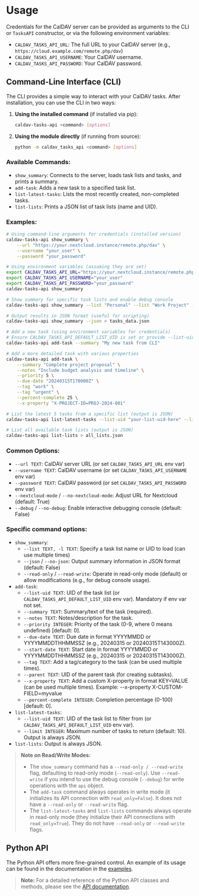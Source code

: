 # Usage

Credentials for the CalDAV server can be provided as arguments to the CLI or `TasksAPI` constructor, or via the following environment variables:

- `CALDAV_TASKS_API_URL`: The full URL to your CalDAV server (e.g., `https://cloud.example.com/remote.php/dav`)
- `CALDAV_TASKS_API_USERNAME`: Your CalDAV username.
- `CALDAV_TASKS_API_PASSWORD`: Your CalDAV password.

## Command-Line Interface (CLI)

The CLI provides a simple way to interact with your CalDAV tasks. After installation, you can use the CLI in two ways:

1. **Using the installed command** (if installed via pip):
   ```bash
   caldav-tasks-api <command> [options]
   ```

2. **Using the module directly** (if running from source):
   ```bash
   python -m caldav_tasks_api <command> [options]
   ```

### Available Commands:

- `show_summary`: Connects to the server, loads task lists and tasks, and prints a summary.
- `add-task`: Adds a new task to a specified task list.
- `list-latest-tasks`: Lists the most recently created, non-completed tasks.
- `list-lists`: Prints a JSON list of task lists (name and UID).

### Examples:

```bash
# Using command-line arguments for credentials (installed version)
caldav-tasks-api show_summary \
    --url "https://your.nextcloud.instance/remote.php/dav" \
    --username "your_user" \
    --password "your_password"

# Using environment variables (assuming they are set)
export CALDAV_TASKS_API_URL="https://your.nextcloud.instance/remote.php/dav"
export CALDAV_TASKS_API_USERNAME="your_user"
export CALDAV_TASKS_API_PASSWORD="your_password"
caldav-tasks-api show_summary

# Show summary for specific task lists and enable debug console
caldav-tasks-api show_summary --list "Personal" --list "Work Project" --debug

# Output results in JSON format (useful for scripting)
caldav-tasks-api show_summary --json > tasks_data.json

# Add a new task (using environment variables for credentials)
# Ensure CALDAV_TASKS_API_DEFAULT_LIST_UID is set or provide --list-uid
caldav-tasks-api add-task --summary "My new task from CLI"

# Add a more detailed task with various properties
caldav-tasks-api add-task \
    --summary "Complete project proposal" \
    --notes "Include budget analysis and timeline" \
    --priority 5 \
    --due-date "20240315T170000Z" \
    --tag "work" \
    --tag "urgent" \
    --percent-complete 25 \
    --x-property "X-PROJECT-ID=PROJ-2024-001"

# List the latest 5 tasks from a specific list (output is JSON)
caldav-tasks-api list-latest-tasks --list-uid "your-list-uid-here" --limit 5 > latest_tasks.json

# List all available task lists (output is JSON)
caldav-tasks-api list-lists > all_lists.json
```

### Common Options:

- `--url TEXT`: CalDAV server URL (or set `CALDAV_TASKS_API_URL` env var)
- `--username TEXT`: CalDAV username (or set `CALDAV_TASKS_API_USERNAME` env var)
- `--password TEXT`: CalDAV password (or set `CALDAV_TASKS_API_PASSWORD` env var)
- `--nextcloud-mode` / `--no-nextcloud-mode`: Adjust URL for Nextcloud (default: True)
- `--debug` / `--no-debug`: Enable interactive debugging console (default: False)

### Specific command options:

- `show_summary`:
  - `--list TEXT, -l TEXT`: Specify a task list name or UID to load (can use multiple times)
  - `--json` / `--no-json`: Output summary information in JSON format (default: False)
  - `--read-only` / `--read-write`: Operate in read-only mode (default) or allow modifications (e.g., for debug console usage).
- `add-task`:
  - `--list-uid TEXT`: UID of the task list (or `CALDAV_TASKS_API_DEFAULT_LIST_UID` env var). Mandatory if env var not set.
  - `--summary TEXT`: Summary/text of the task (required).
  - `--notes TEXT`: Notes/description for the task.
  - `--priority INTEGER`: Priority of the task (0-9, where 0 means undefined) [default: 0].
  - `--due-date TEXT`: Due date in format YYYYMMDD or YYYYMMDDTHHMMSSZ (e.g., 20240315 or 20240315T143000Z).
  - `--start-date TEXT`: Start date in format YYYYMMDD or YYYYMMDDTHHMMSSZ (e.g., 20240315 or 20240315T143000Z).
  - `--tag TEXT`: Add a tag/category to the task (can be used multiple times).
  - `--parent TEXT`: UID of the parent task (for creating subtasks).
  - `--x-property TEXT`: Add a custom X-property in format KEY=VALUE (can be used multiple times). Example: --x-property X-CUSTOM-FIELD=myvalue
  - `--percent-complete INTEGER`: Completion percentage (0-100) [default: 0].
- `list-latest-tasks`:
  - `--list-uid TEXT`: UID of the task list to filter from (or `CALDAV_TASKS_API_DEFAULT_LIST_UID` env var).
  - `--limit INTEGER`: Maximum number of tasks to return (default: 10). Output is always JSON.
- `list-lists`: Output is always JSON.

> **Note on Read/Write Modes:**
> - The `show_summary` command has a `--read-only / --read-write` flag, defaulting to read-only mode (`--read-only`). Use `--read-write` if you intend to use the debug console (`--debug`) for write operations with the `api` object.
> - The `add-task` command always operates in write mode (it initializes its API connection with `read_only=False`). It does not have a `--read-only` or `--read-write` flag.
> - The `list-latest-tasks` and `list-lists` commands always operate in read-only mode (they initialize their API connections with `read_only=True`). They do not have `--read-only` or `--read-write` flags.

## Python API

The Python API offers more fine-grained control. An example of its usage can be found in the documentation in the [examples](https://caldavtasksapi.readthedocs.io/en/stable/examples.html).

> **Note:**
> For a detailed reference of the Python API classes and methods, please see the [API documentation](https://caldavtasksapi.readthedocs.io/en/stable/api.html).
